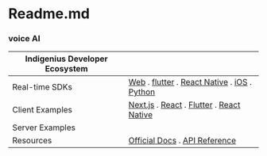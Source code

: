 # Readme.md
### **voice AI** 

|Indigenius Developer Ecosystem|        |
|---------------|----------------------|
| Real-time SDKs |[Web](https://github.com/Indigenius-AI/Indigenius-Agent-Pro/blob/main/Web.md) . [flutter](https://github.com/Indigenius-AI/Indigenius-Agent-Pro/blob/main/flutter.md) . [React Native](path/to/ReactNative.md) . [iOS](path/to/iOS.md) . [Python](path/to/python.md) |
| Client Examples  | [Next.js](path/to/Next.js.md) . [React](path/to/React.md) . [Flutter](path/to/Flutter.md) . [React Native](path/to/ReactNative.md)|
| Server Examples|        |
| Resources       | [Official Docs](https://docs.indigenius.ai/sdk/web) . [API Reference](https://dev.indigenius.shop/docs#/) |
